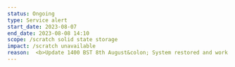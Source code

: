 ```yaml
---
status: Ongoing
type: Service alert
start_date: 2023-08-07
end_date: 2023-08-08 14:10
scope: /scratch solid state storage
impact: /scratch unavailable
reason:  <b>Update 1400 BST 8th August&colon; System restored and work running once more</b><br>Update 1150 BST&colon; Following the reboot, access to login nodes has now been restored.  Compute nodes are currently rebooting and work will restart once this has completed.  <br>Full system reboot taking place starting at 1130 BST Tues 8th August.<br>Our systems team are working with the vendor to understand and try to resolve the issue. 
---
```


